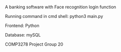 A banking software with Face recognition login function

Running command in cmd shell: python3 main.py 

Frontend: Python

Database: mySQL

COMP3278 Project Group 20
